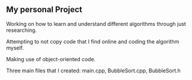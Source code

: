 ## My personal Project
Working on how to learn and understand different algorithms through just researching. 

Attempting to not copy code that I find online and coding the algorithm myself. 

Making use of object-oriented code.

Three main files that I created: main.cpp, BubbleSort.cpp, BubbleSort.h

